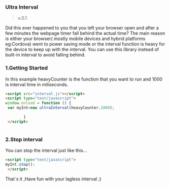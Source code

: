 ### Ultra Interval ###
>v.0.1

Did this ever happened to you that you left your browser open and after a few minutes the webpage timer fall behind the actual time?
The main reason is either your browser( mostly mobile devices and hybrid platforms eg:Cordova) went to power saving mode or the interval function is heavy for the device to keep up with the interval.
You can use this library instead of built-in interval to avoid falling behind.


### 1.Getting Started
In this example heavyCounter is the function that you want to run and 1000 is interval time in miliseconds.

```html
<script src="interval.js"></script>
<script type="text/javascript">
window.onload = function () {
 var myInt=new ultraInterval(heavyCounter,1000);

		}
 </script>
 
```


### 2.Stop interval
You can stop the interval just like this...
```html
<script type="text/javascript">
myInt.stop();
 </script>
```
 
That`s it ,Have fun with your lagless interval ;)
